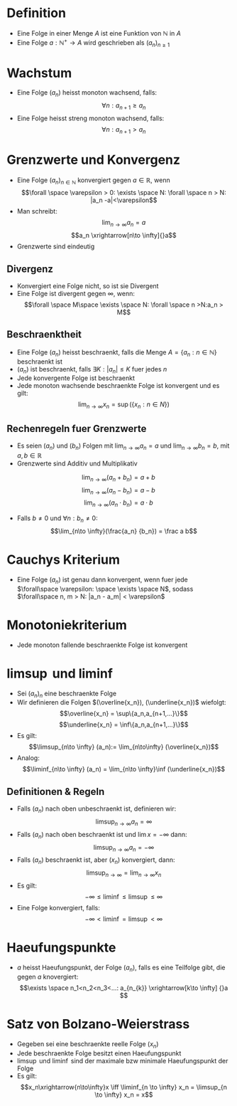 # Definition
- Eine Folge in einer Menge $A$ ist eine Funktion von $\mathbb N$ in $A$ 
- Eine Folge $a: \mathbb N^+ \to A$ wird geschrieben als $(a_n)_{n\ge 1}$
# Wachstum
- Eine Folge $(a_n)$ heisst monoton wachsend, falls:
$$\forall n: a_{n+1}\ge a_n$$ 
- Eine Folge heisst streng monoton wachsend, falls:
$$\forall n: a_{n+1}> a_n$$
# Grenzwerte und Konvergenz
- Eine Folge $(a_n)_{n\in \mathbb{N}}$ konvergiert gegen $a \in \mathbb R$, wenn 
$$\forall \space \varepsilon > 0: \exists \space N: \forall \space  n > N: |a_n -a|<\varepsilon$$
- Man schreibt:
$$\lim_{n\to \infty} a_n = a$$
$$a_n \xrightarrow[n\to \infty]{}a$$
- Grenzwerte sind eindeutig
## Divergenz
- Konvergiert eine Folge nicht, so ist sie Divergent
- Eine Folge ist divergent gegen $\infty$, wenn:
$$\forall \space M\space  \exists \space N: \forall \space n >N:a_n > M$$
## Beschraenktheit
- Eine Folge $(a_n)$ heisst beschraenkt, falls die Menge $A = \{a_n: n\in \mathbb N\}$ beschraenkt ist
- $(a_n)$ ist beschraenkt, falls $\exists K: |a_n| \le K$ fuer jedes $n$ 
- Jede konvergente Folge ist beschraenkt
- Jede monoton wachsende beschraenkte Folge ist konvergent und es gilt:
$$\lim_{n \to \infty} x_n = \sup(\{x_n:n \in N \})$$
## Rechenregeln fuer Grenzwerte
- Es seien $(a_n)$ und $(b_n)$ Folgen mit $\lim_{n\to\infty}a_n = a$  und $\lim_{n\to\infty} b_n= b$, mit $a, b \in \mathbb R$
- Grenzwerte sind Additiv und Multiplikativ

$$\lim_{n\to \infty}(a_n+b_n) = a + b$$
$$\lim_{n\to \infty}(a_n-b_n) = a - b$$
$$\lim_{n\to \infty}(a_n\cdot b_n) = a \cdot b$$
- Falls $b \neq 0$ und $\forall n: b_n \neq 0:$ 
$$\lim_{n\to \infty}(\frac{a_n} {b_n}) = \frac a b$$

# Cauchys Kriterium
- Eine Folge $(a_n)$ ist genau dann konvergent, wenn fuer jede $\forall\space \varepsilon: \space \exists \space N$, sodass $\forall\space n, m > N: |a_n - a_m| < \varepsilon$
# Monotoniekriterium
- Jede monoton fallende beschraenkte Folge ist konvergent
# $\limsup$ und $\liminf$
- Sei $(a_n)_n$ eine beschraenkte Folge 
- Wir definieren die Folgen $(\overline{x_n}), (\underline{x_n})$ wiefolgt:
$$\overline{x_n} = \sup\{a_n,a_{n+1,...}\}$$
$$\underline{x_n} = \inf\{a_n,a_{n+1,...}\}$$
- Es gilt:
$$\limsup_{n\to \infty} (a_n):= \lim_{n\to\infty} (\overline{x_n})$$
- Analog:
$$\liminf_{n\to \infty} (a_n) = \lim_{n\to \infty}\inf (\underline{x_n})$$
## Definitionen & Regeln
- Falls $(a_n)$ nach oben unbeschraenkt ist, definieren wir:
$$\limsup_{n \to \infty} a_n = \infty$$
- Falls $(a_n)$ nach oben beschraenkt ist und $\lim x = -\infty$ dann:
$$\limsup_{n\to \infty}a_n =-\infty $$
- Falls $(a_n)$ beschraenkt ist, aber $(x_n)$ konvergiert, dann: 
$$\limsup_{n\to\infty}=\lim_{n\to\infty}x_n$$
- Es gilt:
$$-\infty \le \liminf \le \limsup \le \infty$$
- Eine Folge konvergiert, falls:
$$-\infty < \liminf = \limsup < \infty$$
# Haeufungspunkte 
- $a$ heisst Haeufungspunkt, der Folge $(a_n)$, falls es eine Teilfolge gibt, die gegen $a$ knovergiert:
$$\exists \space n_1<n_2<n_3<...: a_{n_{k}} \xrightarrow[k\to \infty] {}a $$
# Satz von Bolzano-Weierstrass
- Gegeben sei eine beschraenkte reelle Folge $(x_n)$ 
- Jede beschraenkte Folge besitzt einen Haeufungspunkt
- $\limsup$ und $\liminf$ sind der maximale bzw minimale Haeufungspunkt der Folge
- Es gilt:
$$x_n\xrightarrow{n\to\infty}x \iff \liminf_{n \to \infty} x_n = \limsup_{n \to \infty} x_n = x$$
